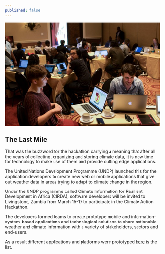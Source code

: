 ```yaml
---
published: false
---
```



![](https://raw.githubusercontent.com/samweli/jekyll-now/master/images/undp-hackathon.jpeg)

## The Last Mile
That was the buzzword for the hackathon carrying a meaning that after all the years of collecting, organizing and storing climate data, it is now time for technology to make use of them and provide cutting edge applications.

The United Nations Development Programme (UNDP) launched this for the application developers to create new web or mobile applications that give out weather data in areas trying to adapt to climate change in the region.

Under the UNDP programme called Climate Information for Resilient Development in Africa (CIRDA), software developers will be invited to Livingstone, Zambia from March 15-17 to participate in the Climate Action Hackathon.

The developers formed teams to create prototype mobile and information-system-based applications and technological solutions to share actionable weather and climate information with a variety of stakeholders, sectors and end-users.

As a result different applications and platforms were prototyped [here](https://climateaction.io/) is the list.
